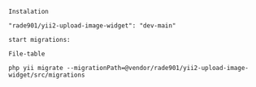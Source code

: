     Instalation

    "rade901/yii2-upload-image-widget": "dev-main"

    start migrations:

    File-table

    php yii migrate --migrationPath=@vendor/rade901/yii2-upload-image-widget/src/migrations
